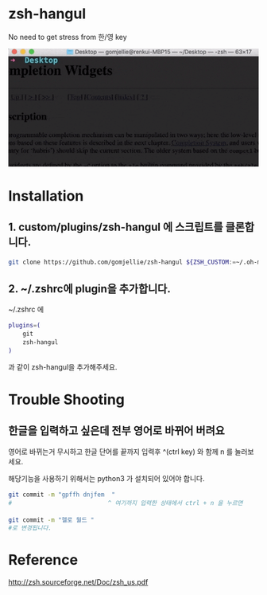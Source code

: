 # zsh-hangul

No need to get stress from 한/영 key

![zsh-hangul.gif](./.github/zsh-hangul.gif)

# Installation

## 1. custom/plugins/zsh-hangul 에 스크립트를 클론합니다.

```sh
git clone https://github.com/gomjellie/zsh-hangul ${ZSH_CUSTOM:=~/.oh-my-zsh/custom}/plugins/zsh-hangul
```

## 2. ~/.zshrc에 plugin을 추가합니다.

~/.zshrc 에

```sh
plugins=(
    git
    zsh-hangul
)
```

과 같이 zsh-hangul을 추가해주세요.

# Trouble Shooting

## 한글을 입력하고 싶은데 전부 영어로 바뀌어 버려요

영어로 바뀌는거 무시하고 한글 단어를 끝까지 입력후 ^(ctrl key) 와 함께 n 를 눌러보세요.

해당기능을 사용하기 위해서는 python3 가 설치되어 있어야 합니다.

```sh
git commit -m "gpffh dnjfem  "
#                           ^ 여기까지 입력한 상태에서 ctrl + n 을 누르면 

git commit -m "헬로 월드 "
#로 변경됩니다.
```

# Reference

http://zsh.sourceforge.net/Doc/zsh_us.pdf

